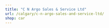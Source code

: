 ```yaml
---
title: "C N Argo Sales & Service Ltd"
url: /calgary/c-n-argo-sales-and-service-ltd/
shop: car
---
```

